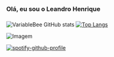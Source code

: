 ### Olá, eu sou o Leandro Henrique

###          
<!-- GithubStats -->
![VariableBee GitHub stats](https://github-readme-stats.vercel.app/api?username=kxmocore&show_icons=true&theme=gotham)
[![Top Langs](https://github-readme-stats.vercel.app/api/top-langs/?username=kxmocore&icons=true&theme=gotham)](https://github.com/kxmocore/github-readme-stats)

<!-- GIF -->
<p align="left">
  <img align="center" src="https://github.com/VariableBee/VariableBee/assets/77739311/4e9f41af-6b57-49a7-b15a-74322e96b4d7" alt="Imagem">
</p>

[![spotify-github-profile](https://spotify-github-profile.vercel.app/api/view?uid=kbrsedukof&cover_image=true&theme=default&show_offline=false&background_color=000000&interchange=true&bar_color=296034&bar_color_cover=false)](https://spotify-github-profile.vercel.app/api/view?uid=kbrsedukof&redirect=true)


